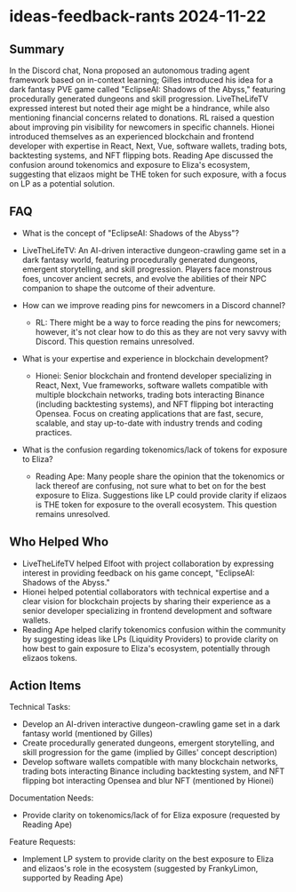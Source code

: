 # ideas-feedback-rants 2024-11-22

## Summary

In the Discord chat, Nona proposed an autonomous trading agent framework based on in-context learning; Gilles introduced his idea for a dark fantasy PVE game called "EclipseAI: Shadows of the Abyss," featuring procedurally generated dungeons and skill progression. LiveTheLifeTV expressed interest but noted their age might be a hindrance, while also mentioning financial concerns related to donations. RL raised a question about improving pin visibility for newcomers in specific channels. Hionei introduced themselves as an experienced blockchain and frontend developer with expertise in React, Next, Vue, software wallets, trading bots, backtesting systems, and NFT flipping bots. Reading Ape discussed the confusion around tokenomics and exposure to Eliza's ecosystem, suggesting that elizaos might be THE token for such exposure, with a focus on LP as a potential solution.

## FAQ

- What is the concept of "EclipseAI: Shadows of the Abyss"?
- LiveTheLifeTV: An AI-driven interactive dungeon-crawling game set in a dark fantasy world, featuring procedurally generated dungeons, emergent storytelling, and skill progression. Players face monstrous foes, uncover ancient secrets, and evolve the abilities of their NPC companion to shape the outcome of their adventure.

- How can we improve reading pins for newcomers in a Discord channel?

    - RL: There might be a way to force reading the pins for newcomers; however, it's not clear how to do this as they are not very savvy with Discord. This question remains unresolved.

- What is your expertise and experience in blockchain development?

    - Hionei: Senior blockchain and frontend developer specializing in React, Next, Vue frameworks, software wallets compatible with multiple blockchain networks, trading bots interacting Binance (including backtesting systems), and NFT flipping bot interacting Opensea. Focus on creating applications that are fast, secure, scalable, and stay up-to-date with industry trends and coding practices.

- What is the confusion regarding tokenomics/lack of tokens for exposure to Eliza?
    - Reading Ape: Many people share the opinion that the tokenomics or lack thereof are confusing, not sure what to bet on for the best exposure to Eliza. Suggestions like LP could provide clarity if elizaos is THE token for exposure to the overall ecosystem. This question remains unresolved.

## Who Helped Who

- LiveTheLifeTV helped Elfoot with project collaboration by expressing interest in providing feedback on his game concept, "EclipseAI: Shadows of the Abyss."
- Hionei helped potential collaborators with technical expertise and a clear vision for blockchain projects by sharing their experience as a senior developer specializing in frontend development and software wallets.
- Reading Ape helped clarify tokenomics confusion within the community by suggesting ideas like LPs (Liquidity Providers) to provide clarity on how best to gain exposure to Eliza's ecosystem, potentially through elizaos tokens.

## Action Items

Technical Tasks:

- Develop an AI-driven interactive dungeon-crawling game set in a dark fantasy world (mentioned by Gilles)
- Create procedurally generated dungeons, emergent storytelling, and skill progression for the game (implied by Gilles' concept description)
- Develop software wallets compatible with many blockchain networks, trading bots interacting Binance including backtesting system, and NFT flipping bot interacting Opensea and blur NFT (mentioned by Hionei)

Documentation Needs:

- Provide clarity on tokenomics/lack of for Eliza exposure (requested by Reading Ape)

Feature Requests:

- Implement LP system to provide clarity on the best exposure to Eliza and elizaos's role in the ecosystem (suggested by FrankyLimon, supported by Reading Ape)
